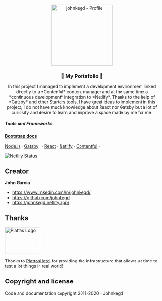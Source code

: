 <p align="center">
  <a href="https://media-exp1.licdn.com/dms/image/C4D03AQG4W4bo_yx1mA/profile-displayphoto-shrink_200_200/0?e=1601510400&v=beta&t=bzQZ87tMpdLarNWINY3GgIKDeeGNJWBITH3b3zVbISE" target="_blank">
    <img src="https://media-exp1.licdn.com/dms/image/C4D03AQG4W4bo_yx1mA/profile-displayphoto-shrink_200_200/0?e=1601510400&v=beta&t=bzQZ87tMpdLarNWINY3GgIKDeeGNJWBITH3b3zVbISE" alt="johnkegd - Profile" width="200" height="200">
  </a>
</p>

<h3 align="center">&#128188; My Portafolio &#128084;</h3>

<p align="center">
  In this project I managed to implement a development environment linked directly to a *Contenful* content manager and at the same time a *continuous development* integration to *Netlify*, Thanks to the help of *Gatsby* and other Starters tools, I have great ideas to implement in this project, I do not have much knowledge about React nor Gatsby but a lot of curiosity and desire to learn and improve a space made by me for me.
  <br>
  <h5>Tools and Frameworks</h5>
  <a href="https://getbootstrap.com/docs/4.4/"><strong>Bootstrap docs</strong></a>
  <br>
  <br>
  <a href="https://nodejs.org/en/">Node.js</a>
  ·
  <a href="https://www.gatsbyjs.org/">Gatsby</a>
  ·
  ·
  <a href="https://react.org/">React</a>
  ·
  <a href="https://www.netlify.com/">Netlify</a>
  ·
  <a href="https://www.contentful.com/">Contentful</a>
  ·
</p>

[![Netlify Status](https://api.netlify.com/api/v1/badges/4dda99ba-bbe5-42a0-b127-aa0db41ebdb3/deploy-status)](https://app.netlify.com/sites/johnkegd/deploys)

## Creator

**John Garcia**

- <https://www.linkedin.com/in/johnkegd/>
- <https://github.com/johnkegd>
- <https://johnkegd.netlify.app/>

## Thanks

<a href="https://www.plattas.ch">
  <img src="https://www.plattas.ch/logos/FFB606-115x88.jpg" alt="Plattas Logo" width="115" height="88">
</a>

Thanks to [PlattasHotel](https://www.plattas.ch) for providing the infrastructure that allows us time to test a lot things in real world!



## Copyright and license

Code and documentation copyright 2011-2020 - Johnkegd
